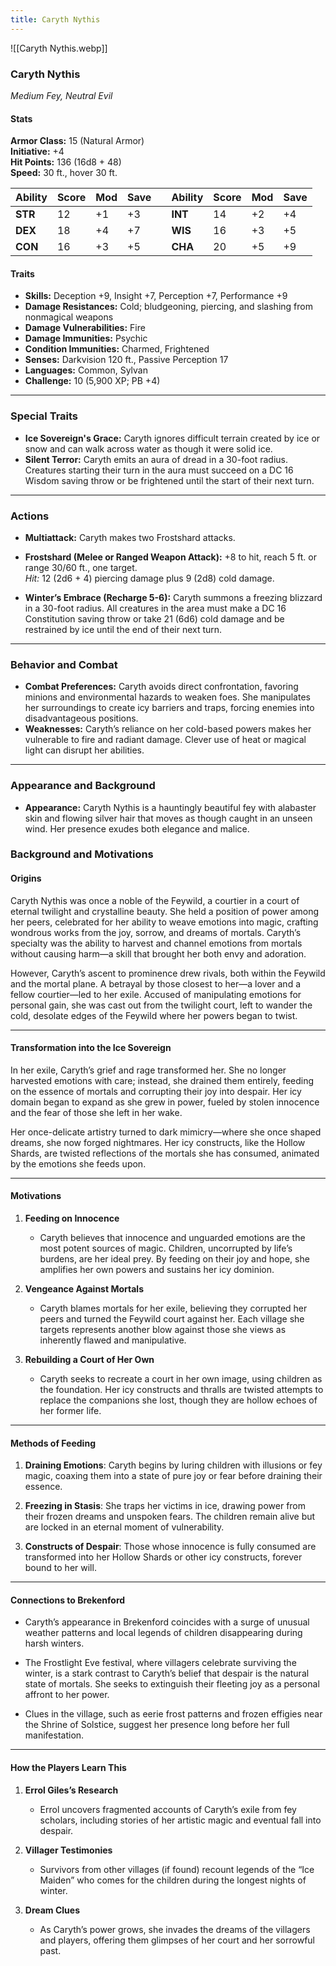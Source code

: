 ```yaml
---
title: Caryth Nythis
---
```


![[Caryth Nythis.webp]]
### **Caryth Nythis**

*Medium Fey, Neutral Evil*

#### **Stats**

**Armor Class:** 15 (Natural Armor)  
**Initiative:** +4  
**Hit Points:** 136 (16d8 + 48)  
**Speed:** 30 ft., hover 30 ft.

| **Ability** | **Score** | **Mod** | **Save** |     | **Ability** | **Score** | **Mod** | **Save** |
| ----------- | --------- | ------- | -------- | --- | ----------- | --------- | ------- | -------- |
| **STR**     | 12        | +1      | +3       |     | **INT**     | 14        | +2      | +4       |
| **DEX**     | 18        | +4      | +7       |     | **WIS**     | 16        | +3      | +5       |
| **CON**     | 16        | +3      | +5       |     | **CHA**     | 20        | +5      | +9       |

#### **Traits**

- **Skills:** Deception +9, Insight +7, Perception +7, Performance +9  
- **Damage Resistances:** Cold; bludgeoning, piercing, and slashing from nonmagical weapons  
- **Damage Vulnerabilities:** Fire  
- **Damage Immunities:** Psychic  
- **Condition Immunities:** Charmed, Frightened  
- **Senses:** Darkvision 120 ft., Passive Perception 17  
- **Languages:** Common, Sylvan  
- **Challenge:** 10 (5,900 XP; PB +4)

---

### **Special Traits**

- **Ice Sovereign's Grace:** Caryth ignores difficult terrain created by ice or snow and can walk across water as though it were solid ice.  
- **Silent Terror:** Caryth emits an aura of dread in a 30-foot radius. Creatures starting their turn in the aura must succeed on a DC 16 Wisdom saving throw or be frightened until the start of their next turn.  

---

### **Actions**

- **Multiattack:** Caryth makes two Frostshard attacks.  
- **Frostshard (Melee or Ranged Weapon Attack):** +8 to hit, reach 5 ft. or range 30/60 ft., one target.  
  _Hit:_ 12 (2d6 + 4) piercing damage plus 9 (2d8) cold damage.  

- **Winter’s Embrace (Recharge 5-6):** Caryth summons a freezing blizzard in a 30-foot radius. All creatures in the area must make a DC 16 Constitution saving throw or take 21 (6d6) cold damage and be restrained by ice until the end of their next turn.  

---

### **Behavior and Combat**

- **Combat Preferences:** Caryth avoids direct confrontation, favoring minions and environmental hazards to weaken foes. She manipulates her surroundings to create icy barriers and traps, forcing enemies into disadvantageous positions.  
- **Weaknesses:** Caryth’s reliance on her cold-based powers makes her vulnerable to fire and radiant damage. Clever use of heat or magical light can disrupt her abilities.

---

### **Appearance and Background**

- **Appearance:** Caryth Nythis is a hauntingly beautiful fey with alabaster skin and flowing silver hair that moves as though caught in an unseen wind. Her presence exudes both elegance and malice.  

### **Background and Motivations**

#### **Origins**

Caryth Nythis was once a noble of the Feywild, a courtier in a court of eternal twilight and crystalline beauty. She held a position of power among her peers, celebrated for her ability to weave emotions into magic, crafting wondrous works from the joy, sorrow, and dreams of mortals. Caryth’s specialty was the ability to harvest and channel emotions from mortals without causing harm—a skill that brought her both envy and adoration.

However, Caryth’s ascent to prominence drew rivals, both within the Feywild and the mortal plane. A betrayal by those closest to her—a lover and a fellow courtier—led to her exile. Accused of manipulating emotions for personal gain, she was cast out from the twilight court, left to wander the cold, desolate edges of the Feywild where her powers began to twist.

---

#### **Transformation into the Ice Sovereign**

In her exile, Caryth’s grief and rage transformed her. She no longer harvested emotions with care; instead, she drained them entirely, feeding on the essence of mortals and corrupting their joy into despair. Her icy domain began to expand as she grew in power, fueled by stolen innocence and the fear of those she left in her wake.

Her once-delicate artistry turned to dark mimicry—where she once shaped dreams, she now forged nightmares. Her icy constructs, like the Hollow Shards, are twisted reflections of the mortals she has consumed, animated by the emotions she feeds upon.

---

#### **Motivations**

1. **Feeding on Innocence**
    
    - Caryth believes that innocence and unguarded emotions are the most potent sources of magic. Children, uncorrupted by life’s burdens, are her ideal prey. By feeding on their joy and hope, she amplifies her own powers and sustains her icy dominion.

2. **Vengeance Against Mortals**
    
    - Caryth blames mortals for her exile, believing they corrupted her peers and turned the Feywild court against her. Each village she targets represents another blow against those she views as inherently flawed and manipulative.

3. **Rebuilding a Court of Her Own**
    
    - Caryth seeks to recreate a court in her own image, using children as the foundation. Her icy constructs and thralls are twisted attempts to replace the companions she lost, though they are hollow echoes of her former life.

---

#### **Methods of Feeding**

1. **Draining Emotions**: Caryth begins by luring children with illusions or fey magic, coaxing them into a state of pure joy or fear before draining their essence.

2. **Freezing in Stasis**: She traps her victims in ice, drawing power from their frozen dreams and unspoken fears. The children remain alive but are locked in an eternal moment of vulnerability.

3. **Constructs of Despair**: Those whose innocence is fully consumed are transformed into her Hollow Shards or other icy constructs, forever bound to her will.

---

#### **Connections to Brekenford**

- Caryth’s appearance in Brekenford coincides with a surge of unusual weather patterns and local legends of children disappearing during harsh winters.

- The Frostlight Eve festival, where villagers celebrate surviving the winter, is a stark contrast to Caryth’s belief that despair is the natural state of mortals. She seeks to extinguish their fleeting joy as a personal affront to her power.

- Clues in the village, such as eerie frost patterns and frozen effigies near the Shrine of Solstice, suggest her presence long before her full manifestation.

---

#### **How the Players Learn This**

1. **Errol Giles’s Research**
    - Errol uncovers fragmented accounts of Caryth’s exile from fey scholars, including stories of her artistic magic and eventual fall into despair.

2. **Villager Testimonies**
    - Survivors from other villages (if found) recount legends of the “Ice Maiden” who comes for the children during the longest nights of winter.

3. **Dream Clues**
    - As Caryth’s power grows, she invades the dreams of the villagers and players, offering them glimpses of her court and her sorrowful past.